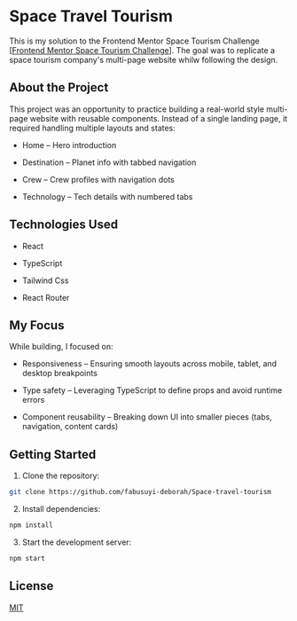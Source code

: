 # Space Travel Tourism

This is my solution to the Frontend Mentor Space Tourism Challenge [[Frontend Mentor Space Tourism Challenge](https://www.frontendmentor.io/challenges/space-tourism-multipage-website-gRWj1URZ3)]. The goal was to replicate a space tourism company's multi-page website whilw following the design.

## About the Project

This project was an opportunity to practice building a real-world style multi-page website with reusable components. Instead of a single landing page, it required handling multiple layouts and states:

- Home – Hero introduction

- Destination – Planet info with tabbed navigation

- Crew – Crew profiles with navigation dots

- Technology – Tech details with numbered tabs

## Technologies Used

- React

- TypeScript

- Tailwind Css

- React Router

## My Focus

While building, I focused on:

- Responsiveness – Ensuring smooth layouts across mobile, tablet, and desktop breakpoints

- Type safety – Leveraging TypeScript to define props and avoid runtime errors

- Component reusability – Breaking down UI into smaller pieces (tabs, navigation, content cards)

## Getting Started

1. Clone the repository:
  ```bash
  git clone https://github.com/fabusuyi-deborah/Space-travel-tourism
  ```
2. Install dependencies:
  ```bash
  npm install
  ```
3. Start the development server:
  ```bash
  npm start
  ```

## License

[MIT](LICENSE)
